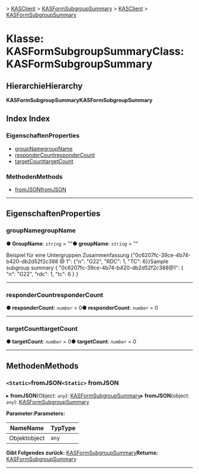 <span data-ttu-id="ce892-101">[](../README.md) > [KASClient](../modules/kasclient.md) > [KASFormSubgroupSummary](../classes/kasclient.kasformsubgroupsummary.md)</span><span class="sxs-lookup"><span data-stu-id="ce892-101">[](../README.md) > [KASClient](../modules/kasclient.md) > [KASFormSubgroupSummary](../classes/kasclient.kasformsubgroupsummary.md)</span></span>

# <a name="class-kasformsubgroupsummary"></a><span data-ttu-id="ce892-102">Klasse: KASFormSubgroupSummary</span><span class="sxs-lookup"><span data-stu-id="ce892-102">Class: KASFormSubgroupSummary</span></span>

## <a name="hierarchy"></a><span data-ttu-id="ce892-103">Hierarchie</span><span class="sxs-lookup"><span data-stu-id="ce892-103">Hierarchy</span></span>

<span data-ttu-id="ce892-104">**KASFormSubgroupSummary**</span><span class="sxs-lookup"><span data-stu-id="ce892-104">**KASFormSubgroupSummary**</span></span>

## <a name="index"></a><span data-ttu-id="ce892-105">Index </span><span class="sxs-lookup"><span data-stu-id="ce892-105">Index</span></span>

### <a name="properties"></a><span data-ttu-id="ce892-106">Eigenschaften</span><span class="sxs-lookup"><span data-stu-id="ce892-106">Properties</span></span>

* [<span data-ttu-id="ce892-107">groupName</span><span class="sxs-lookup"><span data-stu-id="ce892-107">groupName</span></span>](kasclient.kasformsubgroupsummary.md#groupname)
* [<span data-ttu-id="ce892-108">responderCount</span><span class="sxs-lookup"><span data-stu-id="ce892-108">responderCount</span></span>](kasclient.kasformsubgroupsummary.md#respondercount)
* [<span data-ttu-id="ce892-109">targetCount</span><span class="sxs-lookup"><span data-stu-id="ce892-109">targetCount</span></span>](kasclient.kasformsubgroupsummary.md#targetcount)
### <a name="methods"></a><span data-ttu-id="ce892-110">Methoden</span><span class="sxs-lookup"><span data-stu-id="ce892-110">Methods</span></span>

* [<span data-ttu-id="ce892-111">fromJSON</span><span class="sxs-lookup"><span data-stu-id="ce892-111">fromJSON</span></span>](kasclient.kasformsubgroupsummary.md#fromjson)

---

## <a name="properties"></a><span data-ttu-id="ce892-112">Eigenschaften</span><span class="sxs-lookup"><span data-stu-id="ce892-112">Properties</span></span>

<a id="groupname"></a>

###  <a name="groupname"></a><span data-ttu-id="ce892-113">groupName</span><span class="sxs-lookup"><span data-stu-id="ce892-113">groupName</span></span>

<span data-ttu-id="ce892-114">**● GroupName**: *`string`* = ""</span><span class="sxs-lookup"><span data-stu-id="ce892-114">**● groupName**: *`string`* = ""</span></span>

<span data-ttu-id="ce892-115">Beispiel für eine Untergruppen Zusammenfassung {"0c6207fc-39ce-4b74-b420-db2d52f2c388 @ 1": {"n": "G22", "RDC": 1, "TC": 6}}</span><span class="sxs-lookup"><span data-stu-id="ce892-115">Sample subgroup summary { "0c6207fc-39ce-4b74-b420-db2d52f2c388@1": { "n": "G22", "rdc": 1, "tc": 6 } }</span></span>

___

<a id="respondercount"></a>

###  <a name="respondercount"></a><span data-ttu-id="ce892-116">responderCount</span><span class="sxs-lookup"><span data-stu-id="ce892-116">responderCount</span></span>

<span data-ttu-id="ce892-117">**● responderCount**: *`number`* = 0</span><span class="sxs-lookup"><span data-stu-id="ce892-117">**● responderCount**: *`number`* = 0</span></span>

___

<a id="targetcount"></a>

###  <a name="targetcount"></a><span data-ttu-id="ce892-118">targetCount</span><span class="sxs-lookup"><span data-stu-id="ce892-118">targetCount</span></span>

<span data-ttu-id="ce892-119">**● targetCount**: *`number`* = 0</span><span class="sxs-lookup"><span data-stu-id="ce892-119">**● targetCount**: *`number`* = 0</span></span>

___

## <a name="methods"></a><span data-ttu-id="ce892-120">Methoden</span><span class="sxs-lookup"><span data-stu-id="ce892-120">Methods</span></span>

<a id="fromjson"></a>

### <a name="static-fromjson"></a><span data-ttu-id="ce892-121">`<Static>`fromJSON</span><span class="sxs-lookup"><span data-stu-id="ce892-121">`<Static>` fromJSON</span></span>

<span data-ttu-id="ce892-122">▸ **fromJSON**(Object: *`any`*): [KASFormSubgroupSummary](kasclient.kasformsubgroupsummary.md)</span><span class="sxs-lookup"><span data-stu-id="ce892-122">▸ **fromJSON**(object: *`any`*): [KASFormSubgroupSummary](kasclient.kasformsubgroupsummary.md)</span></span>

<span data-ttu-id="ce892-123">**Parameter:**</span><span class="sxs-lookup"><span data-stu-id="ce892-123">**Parameters:**</span></span>

| <span data-ttu-id="ce892-124">Name</span><span class="sxs-lookup"><span data-stu-id="ce892-124">Name</span></span> | <span data-ttu-id="ce892-125">Typ</span><span class="sxs-lookup"><span data-stu-id="ce892-125">Type</span></span> |
| ------ | ------ |
| <span data-ttu-id="ce892-126">Objekt</span><span class="sxs-lookup"><span data-stu-id="ce892-126">object</span></span> | `any` |

<span data-ttu-id="ce892-127">**Gibt Folgendes zurück:** [KASFormSubgroupSummary](kasclient.kasformsubgroupsummary.md)</span><span class="sxs-lookup"><span data-stu-id="ce892-127">**Returns:** [KASFormSubgroupSummary](kasclient.kasformsubgroupsummary.md)</span></span>

___


